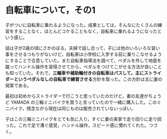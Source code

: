 # 自転車について，その1

子がついに自転車に乗れるようになった。成果としては，そんなにたくさんの練習をすることなく，ほとんどコケることもなく，自転車に乗れるようになったという感じ。

話は子が2歳の頃にさかのぼる。夫婦で話し合って，子には他のいろいろな習い事をさせるつもりがないけど，自転車は小学校に入学する前に乗りこなせるようにすることで合意していた。また自転車指導法を調べて，ペダルを外して地面を蹴ってハンドル操作を習得させてから，ペダルをつけてこがせる方法が良いことも知っていた。それで，**三輪車や補助輪付きの自転車はパスして，主にストライダーというペダルなしの自転車で練習させる**方針を取った。この方針は主に妻の発案である。

最初は初めからストライダーで行こうと思っていたのだけど，妻の友達がちょうど YAMADA の三輪ミニバイクを買うと言っていたので一緒に購入した。このミニバイク，残念ながら現在は同じものは販売されていないっぽい。

子はこの三輪ミニバイクをとても気に入り，すぐに妻の実家で走り回りに走り回った。これで足で漕ぐ感覚，ハンドル操作，スピード感に慣れてくれた。つづく。